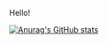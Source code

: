 Hello!


[![Anurag's GitHub stats](https://github-readme-stats.vercel.app/api?username=n0macx&show_icons=true&theme=radical)](https://github.com/anuraghazra/github-readme-stats)
